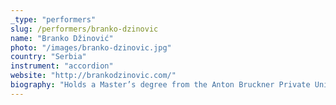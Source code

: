 ```yaml
---
_type: "performers"
slug: /performers/branko-dzinovic
name: "Branko Džinović"
photo: "/images/branko-dzinovic.jpg"
country: "Serbia"
instrument: "accordion"
website: "http://brankodzinovic.com/"
biography: "Holds a Master’s degree from the Anton Bruckner Private University for Music, Drama, and Dance in Linz and a Doctor of Musical Arts in performance from the University of Toronto, where he studied with Hoseph Macerollo. He was Grand Prize winner at the 2001 Accordion World Cup in London, UK; he won the 2004 Das Podium in Linz and the 2013 DMA Recital Competition at the University of Toronto. He has performed with such esteemed Canadian chamber music ensembles as The Array Ensemble, New Music Concerts, and TorQ Percussion Quartet. He regularly performs with Payadora Tango Ensemble, Toronto’s premier tango ensemble. Džinović has collaborated with such prominent contemporary composers as Per Nørgård, Salvatore Sciarrino, and Philippe Leroux. He has recorded for Radio Belgrade, Radio Austria 1, and the BBC. As a soloist and a chamber musician, he has toured in the United States, Canada, England, Australia, New Zealand, Germany, Austria, Italy, the Netherlands, Norway, and the Czech Republic."
---
```

